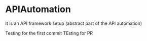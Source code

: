 # APIAutomation
It is an API framework setup (abstract part of the API automation)

Testing for the first commit
 TEsting for PR 
